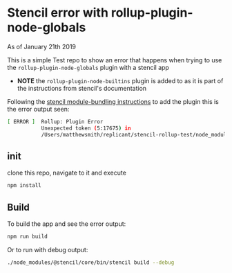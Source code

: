 # Stencil error with rollup-plugin-node-globals
As of January 21th 2019

This is a simple Test repo to show an error that happens when trying to use the `rollup-plugin-node-globals` plugin with a stencil app
  * **NOTE** the `rollup-plugin-node-builtins` plugin is added to as it is part of the instructions from stencil's documentation

Following the [stencil module-bundling instructions](https://stenciljs.com/docs/module-bundling) to add the plugin this is the error output seen:
```bash
[ ERROR ]  Rollup: Plugin Error
           Unexpected token (5:17675) in
           /Users/matthewsmith/replicant/stencil-rollup-test/node_modules/@stencil/state-tunnel/dist/esm/es5/stencil-state-tunnel.core.js
```

## init
clone this repo, navigate to it and execute
```bash
npm install
```

## Build
To build the app and see the error output:

```bash
npm run build
```

Or to run with debug output:
```bash
./node_modules/@stencil/core/bin/stencil build --debug
```
